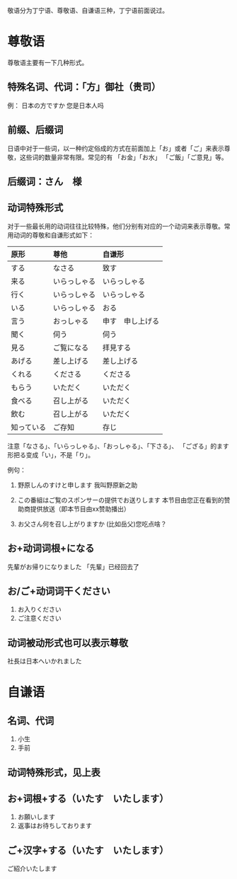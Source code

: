 敬语分为丁宁语、尊敬语、自谦语三种，丁宁语前面说过。

# 尊敬语

尊敬语主要有一下几种形式。

## 特殊名词、代词：「方」御社（贵司）

例：
日本の方ですか
您是日本人吗


## 前缀、后缀词

日语中对于一些词，以一种约定俗成的方式在前面加上「お」或者「ご」来表示尊敬，这些词的数量非常有限。常见的有 「お金」「お水」 「ご飯」「ご意見」等。

## 后缀词：さん　様

## 动词特殊形式

对于一些最长用的动词往往比较特殊，他们分别有对应的一个动词来表示尊敬。常用动词的尊敬和自谦形式如下：

| 原形 | 尊他 | 自谦形 |
| :--- | :--- | :--- |
| する | なさる | 致す |
| 来る | いらっしゃる | いらっしゃる |
| 行く | いらっしゃる | いらっしゃる |
| いる | いらっしゃる | おる |
| 言う | おっしゃる | 申す　申し上げる |
| 聞く | 伺う | 伺う |
| 見る | ご覧になる | 拝見する |
| あげる | 差し上げる | 差し上げる |
| くれる | くださる | くださる |
| もらう | いただく | いただく |
| 食べる | 召し上がる | いただく |
| 飲む | 召し上がる | いただく |
| 知っている | ご存知 | 存じ |


注意「なさる」、「いらっしゃる」、「おっしゃる」、「下さる」、 「ござる」的ます形把る变成「い」，不是「り」。

例句： 

1. 野原しんのすけと申します
   我叫野原新之助

2. この番組はご覧のスポンサーの提供でお送りします
   本节目由您正在看到的赞助商提供放送（即本节目由xx赞助播出）

3. お父さん何を召し上がりますか
   (比如岳父)您吃点啥？

## お+动词词根+になる

   先輩がお帰りになりました 
   「先輩」已经回去了

## お/ご+动词词干ください

1. お入りください
2. ご注意ください

## 动词被动形式也可以表示尊敬

   社長は日本へいかれました

# 自谦语 

## 名词、代词
1. 小生　
2. 手前

## 动词特殊形式，见上表

## お+词根+する（いたす　いたします）
   
   1. お願いします
   2. 返事はお待ちしております

## ご+汉字+する（いたす　いたします）

   ご紹介いたします

